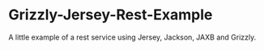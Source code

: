 # Grizzly-Jersey-Rest-Example
A little example of a rest service using Jersey, Jackson, JAXB and Grizzly. 
